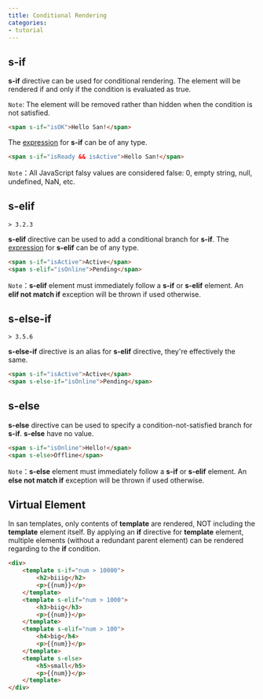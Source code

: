 ```yaml
---
title: Conditional Rendering
categories:
- tutorial
---
```



s-if
------

**s-if** directive can be used for conditional rendering. The element will be rendered if and only if the condition is evaluated as true.

`Note`: The element will be removed rather than hidden when the condition is not satisfied.

```html
<span s-if="isOK">Hello San!</span>
```

The [expression](../template/#Expression) for **s-if** can be of any type.

```html
<span s-if="isReady && isActive">Hello San!</span>
```

`Note`：All JavaScript falsy values are considered false: 0, empty string, null, undefined, NaN, etc.

s-elif
------

`> 3.2.3`

**s-elif** directive can be used to add a conditional branch for **s-if**. The [expression](../template/#Expression) for **s-elif** can be of any type.

```html
<span s-if="isActive">Active</span>
<span s-elif="isOnline">Pending</span>
```

`Note`：**s-elif** element must immediately follow a **s-if** or **s-elif** element. An **elif not match if** exception will be thrown if used otherwise.


s-else-if
------

`> 3.5.6`

**s-else-if** directive is an alias for **s-elif** directive, they're effectively the same.

```html
<span s-if="isActive">Active</span>
<span s-else-if="isOnline">Pending</span>
```


s-else
------

**s-else** directive can be used to specify a condition-not-satisfied branch for **s-if**. **s-else** have no value.

```html
<span s-if="isOnline">Hello!</span>
<span s-else>Offline</span>
```

`Note`：**s-else** element must immediately follow a **s-if** or **s-elif** element. An **else not match if** exception will be thrown if used otherwise.


Virtual Element
------

In san templates, only contents of **template** are rendered, NOT including the **template** element itself. By applying an **if** directive for **template** element, multiple elements (without a redundant parent element) can be rendered regarding to the **if** condition.

```html
<div>
    <template s-if="num > 10000">
        <h2>biiig</h2>
        <p>{{num}}</p>
    </template>
    <template s-elif="num > 1000">
        <h3>biig</h3>
        <p>{{num}}</p>
    </template>
    <template s-elif="num > 100">
        <h4>big</h4>
        <p>{{num}}</p>
    </template>
    <template s-else>
        <h5>small</h5>
        <p>{{num}}</p>
    </template>
</div>
```

